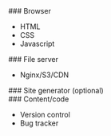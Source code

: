 ---
---

<div class="flow-block">
### Browser

* HTML
* CSS
* Javascript
</div>

<div class="flow-block">
### File server

* Nginx/S3/CDN
</div>

<div class="flow-block title">
### Site generator (optional)
</div>

<div class="flow-block">
### Content/code

* Version control
* Bug tracker
</div>
